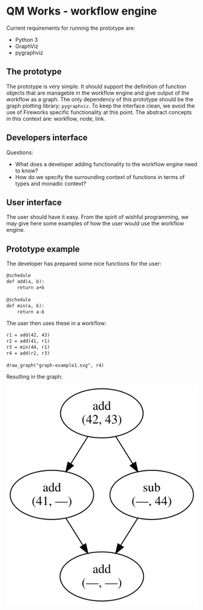 # QM Works - workflow engine

Current requirements for running the prototype are:
*   Python 3
*   GraphViz
*   pygraphviz

## The prototype
The prototype is very simple. It should support the definition of function
objects that are manageble in the workflow engine and give output of the
workflow as a graph. The only dependency of this prototype should be the
graph plotting library: `pygraphviz`. To keep the interface clean, we avoid the
use of Fireworks specific functionality at this point. The abstract concepts
in this context are: workflow, node, link.

## Developers interface

Questions:
*   What does a developer adding functionality to the workflow engine need to
    know?
*   How do we specify the surrounding context of functions in terms of types
    and monadic context?

## User interface

The user should have it easy. From the spirit of wishful programming, we may
give here some examples of how the user would use the workflow engine.

## Prototype example

The developer has prepared some nice functions for the user:

    @schedule
    def add(a, b):
        return a+b

    @schedule
    def min(a, b):
        return a-b

The user then uses these in a workflow:

    r1 = add(42, 43)
    r2 = add(41, r1)
    r3 = min(44, r1)
    r4 = add(r2, r3)

    draw_graph("graph-example1.svg", r4)

Resulting in the graph:

![Graph showing the flow diagram for this arithmetic](examples/graph-example1.svg?raw=true "Example graph")

